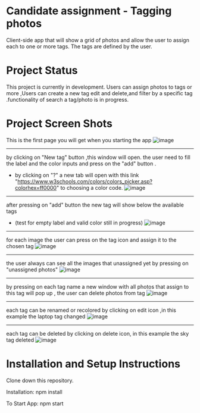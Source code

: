 # Candidate assignment - Tagging photos
 Client-side app that will show a grid of photos and allow the user to assign each to one or more tags. The tags are defined by the user.

# Project Status
This project is currently in development. Users can assign photos to tags or more ,Users can create a new tag edit and delete,and filter by a specific tag .functionality of search a tag/photo is in progress.

# Project Screen Shots
This is the first page you will get when you starting the app
![image](https://user-images.githubusercontent.com/64200819/172068474-5af6fbdb-b7d5-4668-a95f-a99161107d93.png)



------------------------------------------------------------------------------------------------------------------------------
by clicking on "New tag" button ,this window will open. the user need to fill the label and the color inputs and press on the "add" button .
* by clicking on "?" a new tab will open with this link "https://www.w3schools.com/colors/colors_picker.asp?colorhex=ff0000" to choosing a color code.
![image](https://user-images.githubusercontent.com/64200819/172068536-c4583e45-9bbf-49ac-baee-8d3bddcc4f88.png)


------------------------------------------------------------------------------------------------------------------------------
after pressing on "add" button the new tag will show below the available tags
* (test for empty label and valid color still in progress) 
![image](https://user-images.githubusercontent.com/64200819/172069000-0f7ced10-0ea7-4d6e-be0f-f0a96ed8e30f.png)


------------------------------------------------------------------------------------------------------------------------------
for each image the user can press on the tag icon and assign it to the chosen tag
![image](https://user-images.githubusercontent.com/64200819/172069071-1c699dbe-ebed-4f97-b06f-da136ec38bde.png)


-----------------------------------------------------------------------------------------------------------------------------
the user always can see all the images that unassigned yet by pressing on "unassigned photos"
![image](https://user-images.githubusercontent.com/64200819/172069211-1b01f131-0e20-4f89-944e-1a88fb937b67.png)


-----------------------------------------------------------------------------------------------------------------------------
by pressing on each tag name a new window with all photos that assign to this tag will pop up , the user can delete photos from tag
![image](https://user-images.githubusercontent.com/64200819/172069310-cca5a380-1b3f-47ff-a958-0a8b899cefe5.png)


-----------------------------------------------------------------------------------------------------------------------------
each tag can be renamed or recolored by clicking on edit icon ,in this example the laptop tag changed
![image](https://user-images.githubusercontent.com/64200819/172069434-7b42ad7c-30b8-4027-b6e7-80a5721a10ae.png)


-----------------------------------------------------------------------------------------------------------------------------
each tag can be deleted by clicking on delete icon, in this example the sky tag deleted
![image](https://user-images.githubusercontent.com/64200819/172069470-edd3597c-a933-442c-bf25-3cbf9f7535e9.png)

# Installation and Setup Instructions
Clone down this repository. 

Installation:
npm install

To Start App:
npm start
